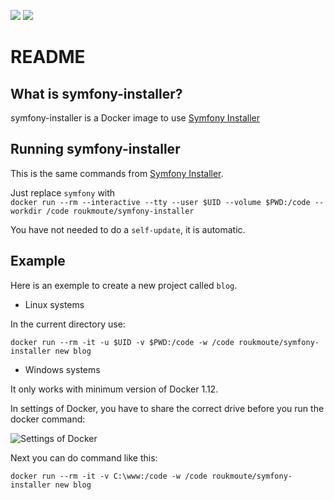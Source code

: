 [![](https://images.microbadger.com/badges/version/roukmoute/symfony-installer.svg)](https://microbadger.com/images/roukmoute/symfony-installer "Get your own version badge on microbadger.com") [![](https://images.microbadger.com/badges/image/roukmoute/symfony-installer.svg)](https://microbadger.com/images/roukmoute/symfony-installer "Get your own image badge on microbadger.com")

README
======

What is symfony-installer?
--------------------------

symfony-installer is a Docker image to use [Symfony Installer](https://github.com/symfony/symfony-installer)

Running symfony-installer
-------------------------

This is the same commands from [Symfony Installer](https://github.com/symfony/symfony-installer).

Just replace `symfony` with  
`docker run --rm --interactive --tty --user $UID --volume $PWD:/code --workdir /code roukmoute/symfony-installer`

You have not needed to do a `self-update`, it is automatic.

Example
-------

Here is an exemple to create a new project called `blog`.

- Linux systems

In the current directory use:

```
docker run --rm -it -u $UID -v $PWD:/code -w /code roukmoute/symfony-installer new blog
```

- Windows systems

It only works with minimum version of Docker 1.12.

In settings of Docker, you have to share the correct drive before you 
run the docker command:

![Settings of Docker](https://cloud.githubusercontent.com/assets/153495/17432575/3ca47872-5b00-11e6-83cc-70b765500222.PNG "Shared Drives")

Next you can do command like this:

```
docker run --rm -it -v C:\www:/code -w /code roukmoute/symfony-installer new blog
```
